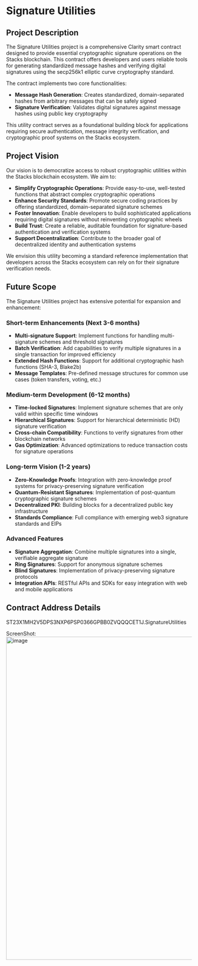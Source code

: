 # Signature Utilities

## Project Description

The Signature Utilities project is a comprehensive Clarity smart contract designed to provide essential cryptographic signature operations on the Stacks blockchain. This contract offers developers and users reliable tools for generating standardized message hashes and verifying digital signatures using the secp256k1 elliptic curve cryptography standard.

The contract implements two core functionalities:
- **Message Hash Generation**: Creates standardized, domain-separated hashes from arbitrary messages that can be safely signed
- **Signature Verification**: Validates digital signatures against message hashes using public key cryptography

This utility contract serves as a foundational building block for applications requiring secure authentication, message integrity verification, and cryptographic proof systems on the Stacks ecosystem.

## Project Vision

Our vision is to democratize access to robust cryptographic utilities within the Stacks blockchain ecosystem. We aim to:

- **Simplify Cryptographic Operations**: Provide easy-to-use, well-tested functions that abstract complex cryptographic operations
- **Enhance Security Standards**: Promote secure coding practices by offering standardized, domain-separated signature schemes
- **Foster Innovation**: Enable developers to build sophisticated applications requiring digital signatures without reinventing cryptographic wheels
- **Build Trust**: Create a reliable, auditable foundation for signature-based authentication and verification systems
- **Support Decentralization**: Contribute to the broader goal of decentralized identity and authentication systems

We envision this utility becoming a standard reference implementation that developers across the Stacks ecosystem can rely on for their signature verification needs.

## Future Scope

The Signature Utilities project has extensive potential for expansion and enhancement:

### Short-term Enhancements (Next 3-6 months)
- **Multi-signature Support**: Implement functions for handling multi-signature schemes and threshold signatures
- **Batch Verification**: Add capabilities to verify multiple signatures in a single transaction for improved efficiency
- **Extended Hash Functions**: Support for additional cryptographic hash functions (SHA-3, Blake2b)
- **Message Templates**: Pre-defined message structures for common use cases (token transfers, voting, etc.)

### Medium-term Development (6-12 months)
- **Time-locked Signatures**: Implement signature schemes that are only valid within specific time windows
- **Hierarchical Signatures**: Support for hierarchical deterministic (HD) signature verification
- **Cross-chain Compatibility**: Functions to verify signatures from other blockchain networks
- **Gas Optimization**: Advanced optimizations to reduce transaction costs for signature operations

### Long-term Vision (1-2 years)
- **Zero-Knowledge Proofs**: Integration with zero-knowledge proof systems for privacy-preserving signature verification
- **Quantum-Resistant Signatures**: Implementation of post-quantum cryptographic signature schemes
- **Decentralized PKI**: Building blocks for a decentralized public key infrastructure
- **Standards Compliance**: Full compliance with emerging web3 signature standards and EIPs

### Advanced Features
- **Signature Aggregation**: Combine multiple signatures into a single, verifiable aggregate signature
- **Ring Signatures**: Support for anonymous signature schemes
- **Blind Signatures**: Implementation of privacy-preserving signature protocols
- **Integration APIs**: RESTful APIs and SDKs for easy integration with web and mobile applications

## Contract Address Details
ST23X1MH2V5DPS3NXP6PSP0366GPBB0ZVQQQCET1J.SignatureUtilities

ScreenShot:
<img width="1588" height="876" alt="image" src="https://github.com/user-attachments/assets/9bcfc91b-79bf-41e2-92f6-401deb33f91e" />


